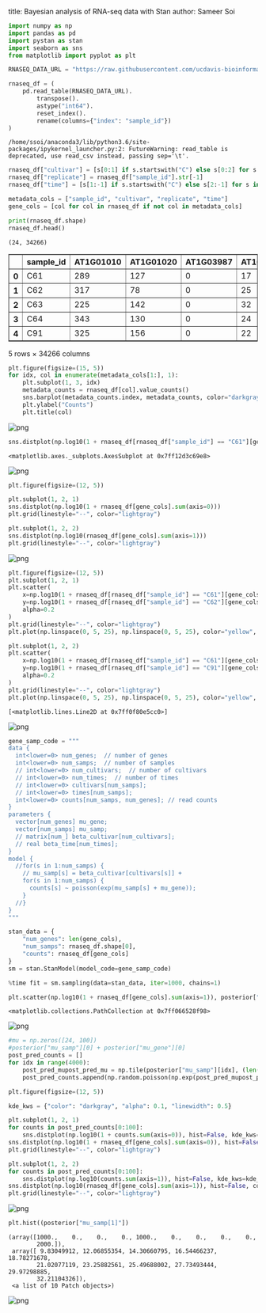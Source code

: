 title: Bayesian analysis of RNA-seq data with Stan
author: Sameer Soi

```python
import numpy as np
import pandas as pd
import pystan as stan
import seaborn as sns
from matplotlib import pyplot as plt
```


```python
RNASEQ_DATA_URL = "https://raw.githubusercontent.com/ucdavis-bioinformatics-training/2018-June-RNA-Seq-Workshop/master/thursday/all_counts.txt"
```


```python
rnaseq_df = (
    pd.read_table(RNASEQ_DATA_URL).
        transpose().
        astype("int64").
        reset_index().
        rename(columns={"index": "sample_id"})
)
```

    /home/ssoi/anaconda3/lib/python3.6/site-packages/ipykernel_launcher.py:2: FutureWarning: read_table is deprecated, use read_csv instead, passing sep='\t'.
      



```python
rnaseq_df["cultivar"] = [s[0:1] if s.startswith("C") else s[0:2] for s in rnaseq_df["sample_id"]]
rnaseq_df["replicate"] = rnaseq_df["sample_id"].str[-1]
rnaseq_df["time"] = [s[1:-1] if s.startswith("C") else s[2:-1] for s in rnaseq_df["sample_id"]]

metadata_cols = ["sample_id", "cultivar", "replicate", "time"]
gene_cols = [col for col in rnaseq_df if not col in metadata_cols]
```


```python
print(rnaseq_df.shape)
rnaseq_df.head()
```

    (24, 34266)





<div>
<style scoped>
    .dataframe tbody tr th:only-of-type {
        vertical-align: middle;
    }

    .dataframe tbody tr th {
        vertical-align: top;
    }

    .dataframe thead th {
        text-align: right;
    }
</style>
<table border="1" class="dataframe">
  <thead>
    <tr style="text-align: right;">
      <th></th>
      <th>sample_id</th>
      <th>AT1G01010</th>
      <th>AT1G01020</th>
      <th>AT1G03987</th>
      <th>AT1G01030</th>
      <th>AT1G01040</th>
      <th>AT1G03993</th>
      <th>AT1G01046</th>
      <th>ENSRNA049757489</th>
      <th>AT1G01050</th>
      <th>...</th>
      <th>ATCG01260</th>
      <th>ATCG01270</th>
      <th>ATCG01280</th>
      <th>ATCG01290</th>
      <th>ATCG01300</th>
      <th>ATCG01310</th>
      <th>ENSRNA049494914</th>
      <th>cultivar</th>
      <th>replicate</th>
      <th>time</th>
    </tr>
  </thead>
  <tbody>
    <tr>
      <th>0</th>
      <td>C61</td>
      <td>289</td>
      <td>127</td>
      <td>0</td>
      <td>17</td>
      <td>605</td>
      <td>1</td>
      <td>0</td>
      <td>0</td>
      <td>1164</td>
      <td>...</td>
      <td>1</td>
      <td>0</td>
      <td>0</td>
      <td>0</td>
      <td>0</td>
      <td>1</td>
      <td>0</td>
      <td>C</td>
      <td>1</td>
      <td>6</td>
    </tr>
    <tr>
      <th>1</th>
      <td>C62</td>
      <td>317</td>
      <td>78</td>
      <td>0</td>
      <td>25</td>
      <td>415</td>
      <td>1</td>
      <td>0</td>
      <td>0</td>
      <td>876</td>
      <td>...</td>
      <td>0</td>
      <td>0</td>
      <td>0</td>
      <td>0</td>
      <td>0</td>
      <td>0</td>
      <td>0</td>
      <td>C</td>
      <td>2</td>
      <td>6</td>
    </tr>
    <tr>
      <th>2</th>
      <td>C63</td>
      <td>225</td>
      <td>142</td>
      <td>0</td>
      <td>32</td>
      <td>506</td>
      <td>0</td>
      <td>0</td>
      <td>0</td>
      <td>935</td>
      <td>...</td>
      <td>0</td>
      <td>0</td>
      <td>0</td>
      <td>0</td>
      <td>0</td>
      <td>0</td>
      <td>0</td>
      <td>C</td>
      <td>3</td>
      <td>6</td>
    </tr>
    <tr>
      <th>3</th>
      <td>C64</td>
      <td>343</td>
      <td>130</td>
      <td>0</td>
      <td>24</td>
      <td>565</td>
      <td>0</td>
      <td>0</td>
      <td>0</td>
      <td>979</td>
      <td>...</td>
      <td>0</td>
      <td>0</td>
      <td>0</td>
      <td>0</td>
      <td>0</td>
      <td>1</td>
      <td>0</td>
      <td>C</td>
      <td>4</td>
      <td>6</td>
    </tr>
    <tr>
      <th>4</th>
      <td>C91</td>
      <td>325</td>
      <td>156</td>
      <td>0</td>
      <td>22</td>
      <td>762</td>
      <td>0</td>
      <td>0</td>
      <td>0</td>
      <td>1146</td>
      <td>...</td>
      <td>0</td>
      <td>0</td>
      <td>0</td>
      <td>0</td>
      <td>0</td>
      <td>0</td>
      <td>0</td>
      <td>C</td>
      <td>1</td>
      <td>9</td>
    </tr>
  </tbody>
</table>
<p>5 rows × 34266 columns</p>
</div>




```python
plt.figure(figsize=(15, 5))
for idx, col in enumerate(metadata_cols[1:], 1):
    plt.subplot(1, 3, idx)
    metadata_counts = rnaseq_df[col].value_counts()
    sns.barplot(metadata_counts.index, metadata_counts, color="darkgray")
    plt.ylabel("Counts")
    plt.title(col)
```


    
![png](images/rna_seq_stan_5_0.png)
    



```python
sns.distplot(np.log10(1 + rnaseq_df[rnaseq_df["sample_id"] == "C61"][gene_cols].values))
```




    <matplotlib.axes._subplots.AxesSubplot at 0x7ff12d3c69e8>




    
![png](images/rna_seq_stan_6_1.png)
    



```python
plt.figure(figsize=(12, 5))

plt.subplot(1, 2, 1)
sns.distplot(np.log10(1 + rnaseq_df[gene_cols].sum(axis=0)))
plt.grid(linestyle="--", color="lightgray")

plt.subplot(1, 2, 2)
sns.distplot(np.log10(rnaseq_df[gene_cols].sum(axis=1)))
plt.grid(linestyle="--", color="lightgray")
```


    
![png](images/rna_seq_stan_7_0.png)
    



```python
plt.figure(figsize=(12, 5))
plt.subplot(1, 2, 1)
plt.scatter(
    x=np.log10(1 + rnaseq_df[rnaseq_df["sample_id"] == "C61"][gene_cols].values),
    y=np.log10(1 + rnaseq_df[rnaseq_df["sample_id"] == "C62"][gene_cols].values),
    alpha=0.2
)
plt.grid(linestyle="--", color="lightgray")
plt.plot(np.linspace(0, 5, 25), np.linspace(0, 5, 25), color="yellow", linewidth=2)

plt.subplot(1, 2, 2)
plt.scatter(
    x=np.log10(1 + rnaseq_df[rnaseq_df["sample_id"] == "C61"][gene_cols].values),
    y=np.log10(1 + rnaseq_df[rnaseq_df["sample_id"] == "C91"][gene_cols].values),
    alpha=0.2
)
plt.grid(linestyle="--", color="lightgray")
plt.plot(np.linspace(0, 5, 25), np.linspace(0, 5, 25), color="yellow", linewidth=2)
```




    [<matplotlib.lines.Line2D at 0x7ff0f80e5cc0>]




    
![png](images/rna_seq_stan_8_1.png)
    



```python
gene_samp_code = """
data {
  int<lower=0> num_genes;  // number of genes
  int<lower=0> num_samps;  // number of samples
  // int<lower=0> num_cultivars;  // number of cultivars
  // int<lower=0> num_times;  // number of times
  // int<lower=0> cultivars[num_samps];
  // int<lower=0> times[num_samps];
  int<lower=0> counts[num_samps, num_genes]; // read counts
}
parameters {
  vector[num_genes] mu_gene;
  vector[num_samps] mu_samp; 
  // matrix[num_] beta_cultivar[num_cultivars];
  // real beta_time[num_times];
}
model {
  //for(s in 1:num_samps) {
    // mu_samp[s] = beta_cultivar[cultivars[s]] + 
    for(s in 1:num_samps) {
      counts[s] ~ poisson(exp(mu_samp[s] + mu_gene));
    }
  //}
}
"""

stan_data = {
    "num_genes": len(gene_cols),
    "num_samps": rnaseq_df.shape[0],
    "counts": rnaseq_df[gene_cols]
}
sm = stan.StanModel(model_code=gene_samp_code)
```


```python
%time fit = sm.sampling(data=stan_data, iter=1000, chains=1)
```


```python
plt.scatter(np.log10(1 + rnaseq_df[gene_cols].sum(axis=1)), posterior["mu_samp"].mean(axis=0), alpha=0.5)
```




    <matplotlib.collections.PathCollection at 0x7ff066528f98>




    
![png](images/rna_seq_stan_11_1.png)
    



```python
#mu = np.zeros([24, 100])
#posterior["mu_samp"][0] + posterior["mu_gene"][0]
post_pred_counts = []
for idx in range(4000):
    post_pred_mupost_pred_mu = np.tile(posterior["mu_samp"][idx], (len(gene_cols), 1)).T + np.tile(posterior["mu_gene"][idx], (24, 1))
    post_pred_counts.append(np.random.poisson(np.exp(post_pred_mupost_pred_mu)))
```


```python
plt.figure(figsize=(12, 5))

kde_kws = {"color": "darkgray", "alpha": 0.1, "linewidth": 0.5}

plt.subplot(1, 2, 1)
for counts in post_pred_counts[0:100]:
    sns.distplot(np.log10(1 + counts.sum(axis=0)), hist=False, kde_kws=kde_kws)
sns.distplot(np.log10(1 + rnaseq_df[gene_cols].sum(axis=0)), hist=False, color="red", kde_kws={"linewidth": 2})
plt.grid(linestyle="--", color="lightgray")

plt.subplot(1, 2, 2)
for counts in post_pred_counts[0:100]:
    sns.distplot(np.log10(counts.sum(axis=1)), hist=False, kde_kws=kde_kws)
sns.distplot(np.log10(rnaseq_df[gene_cols].sum(axis=1)), hist=False, color="red", kde_kws={"linewidth": 2})
plt.grid(linestyle="--", color="lightgray")
```


    
![png](images/rna_seq_stan_13_0.png)
    



```python
plt.hist((posterior["mu_samp[1]"])
```




    (array([1000.,    0.,    0.,    0., 1000.,    0.,    0.,    0.,    0.,
            2000.]),
     array([ 9.83049912, 12.06855354, 14.30660795, 16.54466237, 18.78271678,
            21.02077119, 23.25882561, 25.49688002, 27.73493444, 29.97298885,
            32.21104326]),
     <a list of 10 Patch objects>)




    
![png](images/rna_seq_stan_14_1.png)
    

